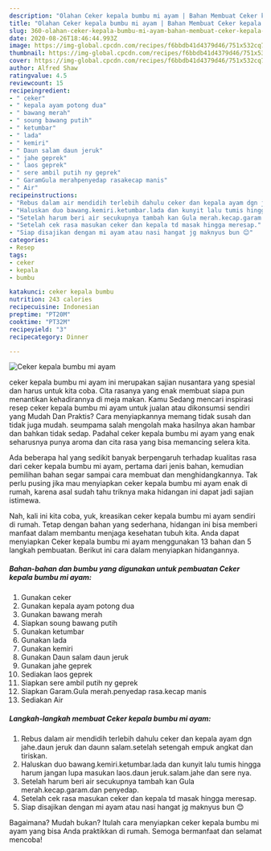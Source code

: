 ```yaml
---
description: "Olahan Ceker kepala bumbu mi ayam | Bahan Membuat Ceker kepala bumbu mi ayam Yang Bikin Ngiler"
title: "Olahan Ceker kepala bumbu mi ayam | Bahan Membuat Ceker kepala bumbu mi ayam Yang Bikin Ngiler"
slug: 360-olahan-ceker-kepala-bumbu-mi-ayam-bahan-membuat-ceker-kepala-bumbu-mi-ayam-yang-bikin-ngiler
date: 2020-08-26T18:46:44.993Z
image: https://img-global.cpcdn.com/recipes/f6bbdb41d4379d46/751x532cq70/ceker-kepala-bumbu-mi-ayam-foto-resep-utama.jpg
thumbnail: https://img-global.cpcdn.com/recipes/f6bbdb41d4379d46/751x532cq70/ceker-kepala-bumbu-mi-ayam-foto-resep-utama.jpg
cover: https://img-global.cpcdn.com/recipes/f6bbdb41d4379d46/751x532cq70/ceker-kepala-bumbu-mi-ayam-foto-resep-utama.jpg
author: Alfred Shaw
ratingvalue: 4.5
reviewcount: 15
recipeingredient:
- " ceker"
- " kepala ayam potong dua"
- " bawang merah"
- " soung bawang putih"
- " ketumbar"
- " lada"
- " kemiri"
- " Daun salam daun jeruk"
- " jahe geprek"
- " laos geprek"
- " sere ambil putih ny geprek"
- " GaramGula merahpenyedap rasakecap manis"
- " Air"
recipeinstructions:
- "Rebus dalam air mendidih terlebih dahulu ceker dan kepala ayam dgn jahe.daun jeruk dan daunn salam.setelah setengah empuk angkat dan tiriskan."
- "Haluskan duo bawang.kemiri.ketumbar.lada dan kunyit lalu tumis hingga harum jangan lupa masukan laos.daun jeruk.salam.jahe dan sere nya."
- "Setelah harum beri air secukupnya tambah kan Gula merah.kecap.garam.dan penyedap."
- "Setelah cek rasa masukan ceker dan kepala td masak hingga meresap."
- "Siap disajikan dengan mi ayam atau nasi hangat jg maknyus bun 😊"
categories:
- Resep
tags:
- ceker
- kepala
- bumbu

katakunci: ceker kepala bumbu 
nutrition: 243 calories
recipecuisine: Indonesian
preptime: "PT20M"
cooktime: "PT32M"
recipeyield: "3"
recipecategory: Dinner

---
```



![Ceker kepala bumbu mi ayam](https://img-global.cpcdn.com/recipes/f6bbdb41d4379d46/751x532cq70/ceker-kepala-bumbu-mi-ayam-foto-resep-utama.jpg)


ceker kepala bumbu mi ayam ini merupakan sajian nusantara yang spesial dan harus untuk kita coba. Cita rasanya yang enak membuat siapa pun menantikan kehadirannya di meja makan.
Kamu Sedang mencari inspirasi resep ceker kepala bumbu mi ayam untuk jualan atau dikonsumsi sendiri yang Mudah Dan Praktis? Cara menyiapkannya memang tidak susah dan tidak juga mudah. seumpama salah mengolah maka hasilnya akan hambar dan bahkan tidak sedap. Padahal ceker kepala bumbu mi ayam yang enak seharusnya punya aroma dan cita rasa yang bisa memancing selera kita.



Ada beberapa hal yang sedikit banyak berpengaruh terhadap kualitas rasa dari ceker kepala bumbu mi ayam, pertama dari jenis bahan, kemudian pemilihan bahan segar sampai cara membuat dan menghidangkannya. Tak perlu pusing jika mau menyiapkan ceker kepala bumbu mi ayam enak di rumah, karena asal sudah tahu triknya maka hidangan ini dapat jadi sajian istimewa.


Nah, kali ini kita coba, yuk, kreasikan ceker kepala bumbu mi ayam sendiri di rumah. Tetap dengan bahan yang sederhana, hidangan ini bisa memberi manfaat dalam membantu menjaga kesehatan tubuh kita. Anda dapat menyiapkan Ceker kepala bumbu mi ayam menggunakan 13 bahan dan 5 langkah pembuatan. Berikut ini cara dalam menyiapkan hidangannya.

<!--inarticleads1-->

##### Bahan-bahan dan bumbu yang digunakan untuk pembuatan Ceker kepala bumbu mi ayam:

1. Gunakan  ceker
1. Gunakan  kepala ayam potong dua
1. Gunakan  bawang merah
1. Siapkan  soung bawang putih
1. Gunakan  ketumbar
1. Gunakan  lada
1. Gunakan  kemiri
1. Gunakan  Daun salam daun jeruk
1. Gunakan  jahe geprek
1. Sediakan  laos geprek
1. Siapkan  sere ambil putih ny geprek
1. Siapkan  Garam.Gula merah.penyedap rasa.kecap manis
1. Sediakan  Air




<!--inarticleads2-->

##### Langkah-langkah membuat Ceker kepala bumbu mi ayam:

1. Rebus dalam air mendidih terlebih dahulu ceker dan kepala ayam dgn jahe.daun jeruk dan daunn salam.setelah setengah empuk angkat dan tiriskan.
1. Haluskan duo bawang.kemiri.ketumbar.lada dan kunyit lalu tumis hingga harum jangan lupa masukan laos.daun jeruk.salam.jahe dan sere nya.
1. Setelah harum beri air secukupnya tambah kan Gula merah.kecap.garam.dan penyedap.
1. Setelah cek rasa masukan ceker dan kepala td masak hingga meresap.
1. Siap disajikan dengan mi ayam atau nasi hangat jg maknyus bun 😊




Bagaimana? Mudah bukan? Itulah cara menyiapkan ceker kepala bumbu mi ayam yang bisa Anda praktikkan di rumah. Semoga bermanfaat dan selamat mencoba!

